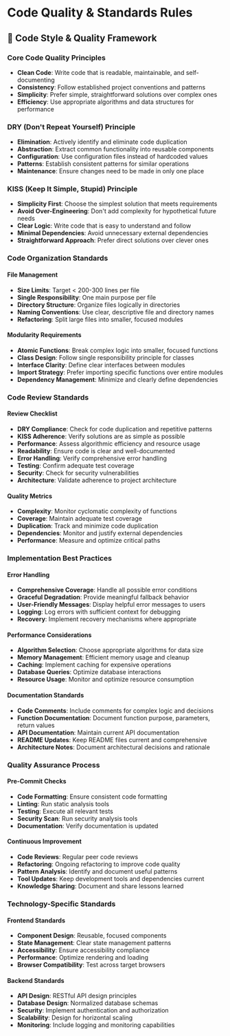 # Code Quality & Standards Rules

## 🎨 Code Style & Quality Framework

### Core Code Quality Principles
- **Clean Code**: Write code that is readable, maintainable, and self-documenting
- **Consistency**: Follow established project conventions and patterns
- **Simplicity**: Prefer simple, straightforward solutions over complex ones
- **Efficiency**: Use appropriate algorithms and data structures for performance

### DRY (Don't Repeat Yourself) Principle
- **Elimination**: Actively identify and eliminate code duplication
- **Abstraction**: Extract common functionality into reusable components
- **Configuration**: Use configuration files instead of hardcoded values
- **Patterns**: Establish consistent patterns for similar operations
- **Maintenance**: Ensure changes need to be made in only one place

### KISS (Keep It Simple, Stupid) Principle
- **Simplicity First**: Choose the simplest solution that meets requirements
- **Avoid Over-Engineering**: Don't add complexity for hypothetical future needs
- **Clear Logic**: Write code that is easy to understand and follow
- **Minimal Dependencies**: Avoid unnecessary external dependencies
- **Straightforward Approach**: Prefer direct solutions over clever ones

### Code Organization Standards

#### File Management
- **Size Limits**: Target < 200-300 lines per file
- **Single Responsibility**: One main purpose per file
- **Directory Structure**: Organize files logically in directories
- **Naming Conventions**: Use clear, descriptive file and directory names
- **Refactoring**: Split large files into smaller, focused modules

#### Modularity Requirements
- **Atomic Functions**: Break complex logic into smaller, focused functions
- **Class Design**: Follow single responsibility principle for classes
- **Interface Clarity**: Define clear interfaces between modules
- **Import Strategy**: Prefer importing specific functions over entire modules
- **Dependency Management**: Minimize and clearly define dependencies

### Code Review Standards

#### Review Checklist
- **DRY Compliance**: Check for code duplication and repetitive patterns
- **KISS Adherence**: Verify solutions are as simple as possible
- **Performance**: Assess algorithmic efficiency and resource usage
- **Readability**: Ensure code is clear and well-documented
- **Error Handling**: Verify comprehensive error handling
- **Testing**: Confirm adequate test coverage
- **Security**: Check for security vulnerabilities
- **Architecture**: Validate adherence to project architecture

#### Quality Metrics
- **Complexity**: Monitor cyclomatic complexity of functions
- **Coverage**: Maintain adequate test coverage
- **Duplication**: Track and minimize code duplication
- **Dependencies**: Monitor and justify external dependencies
- **Performance**: Measure and optimize critical paths

### Implementation Best Practices

#### Error Handling
- **Comprehensive Coverage**: Handle all possible error conditions
- **Graceful Degradation**: Provide meaningful fallback behavior
- **User-Friendly Messages**: Display helpful error messages to users
- **Logging**: Log errors with sufficient context for debugging
- **Recovery**: Implement recovery mechanisms where appropriate

#### Performance Considerations
- **Algorithm Selection**: Choose appropriate algorithms for data size
- **Memory Management**: Efficient memory usage and cleanup
- **Caching**: Implement caching for expensive operations
- **Database Queries**: Optimize database interactions
- **Resource Usage**: Monitor and optimize resource consumption

#### Documentation Standards
- **Code Comments**: Include comments for complex logic and decisions
- **Function Documentation**: Document function purpose, parameters, return values
- **API Documentation**: Maintain current API documentation
- **README Updates**: Keep README files current and comprehensive
- **Architecture Notes**: Document architectural decisions and rationale

### Quality Assurance Process

#### Pre-Commit Checks
- **Code Formatting**: Ensure consistent code formatting
- **Linting**: Run static analysis tools
- **Testing**: Execute all relevant tests
- **Security Scan**: Run security analysis tools
- **Documentation**: Verify documentation is updated

#### Continuous Improvement
- **Code Reviews**: Regular peer code reviews
- **Refactoring**: Ongoing refactoring to improve code quality
- **Pattern Analysis**: Identify and document useful patterns
- **Tool Updates**: Keep development tools and dependencies current
- **Knowledge Sharing**: Document and share lessons learned

### Technology-Specific Standards

#### Frontend Standards
- **Component Design**: Reusable, focused components
- **State Management**: Clear state management patterns
- **Accessibility**: Ensure accessibility compliance
- **Performance**: Optimize rendering and loading
- **Browser Compatibility**: Test across target browsers

#### Backend Standards
- **API Design**: RESTful API design principles
- **Database Design**: Normalized database schemas
- **Security**: Implement authentication and authorization
- **Scalability**: Design for horizontal scaling
- **Monitoring**: Include logging and monitoring capabilities